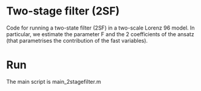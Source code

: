 # Two-stage filter (2SF)

Code for running a two-state filter (2SF) in a two-scale Lorenz 96 model. In particular, we estimate the parameter F and the 2 coefficients of the ansatz (that parametrises the contribution of the fast variables).

# Run
The main script is main_2stagefilter.m
